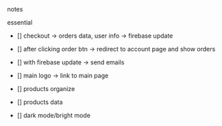 notes

essential
- [] checkout -> orders data, user info -> firebase update
- [] after clicking order btn -> redirect to account page and show orders
- [] with firebase update -> send emails
- [] main logo -> link to main page
- [] products organize
- [] products data

- [] dark mode/bright mode
